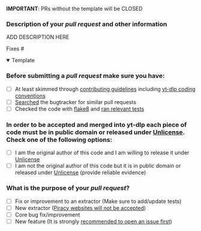 **IMPORTANT**: PRs without the template will be CLOSED

### Description of your *pull request* and other information

<!--

Explanation of your *pull request* in arbitrary form goes here. Please **make sure the description explains the purpose and effect** of your *pull request* and is worded well enough to be understood. Provide as much **context and examples** as possible

-->

ADD DESCRIPTION HERE

Fixes #


<details open><summary>Template</summary> <!-- OPEN is intentional -->

<!--

# PLEASE FOLLOW THE GUIDE BELOW

- You will be asked some questions, please read them **carefully** and answer honestly
- Put an `x` into all the boxes `[ ]` relevant to your *pull request* (like [x])
- Use *Preview* tab to see how your *pull request* will actually look like

-->

### Before submitting a *pull request* make sure you have:
- [ ] At least skimmed through [contributing guidelines](https://github.com/yt-dlp/yt-dlp/blob/master/CONTRIBUTING.md#developer-instructions) including [yt-dlp coding conventions](https://github.com/yt-dlp/yt-dlp/blob/master/CONTRIBUTING.md#yt-dlp-coding-conventions)
- [ ] [Searched](https://github.com/yt-dlp/yt-dlp/search?q=is%3Apr&type=Issues) the bugtracker for similar pull requests
- [ ] Checked the code with [flake8](https://pypi.python.org/pypi/flake8) and [ran relevant tests](https://github.com/yt-dlp/yt-dlp/blob/master/CONTRIBUTING.md#developer-instructions)

### In order to be accepted and merged into yt-dlp each piece of code must be in public domain or released under [Unlicense](http://unlicense.org/). Check one of the following options:
- [ ] I am the original author of this code and I am willing to release it under [Unlicense](http://unlicense.org/)
- [ ] I am not the original author of this code but it is in public domain or released under [Unlicense](http://unlicense.org/) (provide reliable evidence)

### What is the purpose of your *pull request*?
- [ ] Fix or improvement to an extractor (Make sure to add/update tests)
- [ ] New extractor ([Piracy websites will not be accepted](https://github.com/yt-dlp/yt-dlp/blob/master/CONTRIBUTING.md#is-the-website-primarily-used-for-piracy))
- [ ] Core bug fix/improvement
- [ ] New feature (It is strongly [recommended to open an issue first](https://github.com/yt-dlp/yt-dlp/blob/master/CONTRIBUTING.md#adding-new-feature-or-making-overarching-changes))

</details>
